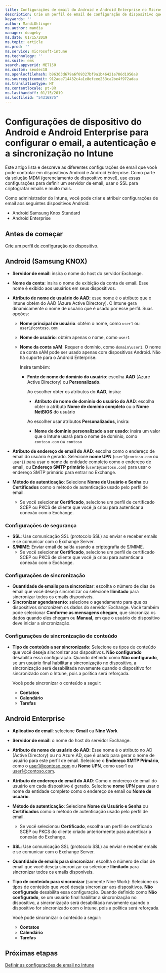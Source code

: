 ```yaml
---
title: Configurações de email do Android e Android Enterprise no Microsoft Intune – Azure | Microsoft Docs
description: Crie um perfil de email de configuração de dispositivo que use servidores Exchange e recupere atributos do Azure Active Directory. Habilite SSL ou SMIME, autentique usuários com certificados ou nome de usuário/senha e sincronize email e agendas nos dispositivos Android e de perfil de trabalho Android usando o Microsoft Intune.
keywords: ''
author: MandiOhlinger
ms.author: mandia
manager: dougeby
ms.date: 01/15/2019
ms.topic: article
ms.prod: ''
ms.service: microsoft-intune
ms.technology: ''
ms.suite: ems
search.appverid: MET150
ms.custom: seodec18
ms.openlocfilehash: b96363d679a6f09327bf9a1b46421e786d1956a8
ms.sourcegitcommit: 912aee714432c4a1e8efeee253ca2be4f972adaa
ms.translationtype: HT
ms.contentlocale: pt-BR
ms.lasthandoff: 01/15/2019
ms.locfileid: "54316875"
---
```

# <a name="android-and-android-enterprise-device-settings-to-configure-email-authentication-and-synchronization-in-intune"></a>Configurações de dispositivo do Android e Android Enterprise para configurar o email, a autenticação e a sincronização no Intune

Este artigo lista e descreve as diferentes configurações de email que você pode controlar em dispositivos Android e Android Enterprise. Como parte da solução MDM (gerenciamento de dispositivo móvel), use essas configurações para definir um servidor de email, usar o SSL para criptografar emails e muito mais.

Como administrador do Intune, você pode criar e atribuir configurações de email aos seguintes dispositivos Android:

- Android Samsung Knox Standard
- Android Enterprise

## <a name="before-you-begin"></a>Antes de começar

[Crie um perfil de configuração do dispositivo](email-settings-configure.md).

## <a name="android-samsung-knox"></a>Android (Samsung KNOX)

- **Servidor de email**: insira o nome do host do servidor Exchange.
- **Nome da conta**: insira o nome de exibição da conta de email. Esse nome é exibido aos usuários em seus dispositivos.
- **Atributo de nome de usuário do AAD**: esse nome é o atributo que o Intune obtém do AAD (Azure Active Directory). O Intune gera dinamicamente o nome de usuário que é usado por esse perfil. Suas opções:
  - **Nome principal de usuário**: obtém o nome, como `user1` ou `user1@contoso.com`
  - **Nome de usuário**: obtém apenas o nome, como `user1`
  - **Nome da conta sAM**: Requer o domínio, como `domain\user1`. O nome da conta sAM pode ser usado apenas com dispositivos Android. Não há suporte para o Android Enterprise.

    Insira também:  
    - **Fonte de nome de domínio do usuário**: escolha **AAD** (Azure Active Directory) ou **Personalizado**.

      Ao escolher obter os atributos do **AAD**, insira:
      - **Atributo de nome de domínio do usuário do AAD**: escolha obter o atributo **Nome de domínio completo** ou o **Nome NetBIOS** do usuário

      Ao escolher usar atributos **Personalizados**, insira:
      - **Nome de domínio personalizado a ser usado**: insira um valor que o Intune usará para o nome de domínio, como `contoso.com` ou `contoso`

- **Atributo de endereço de email do AAD**: escolha como o endereço de email do usuário é gerado. Selecione **nome UPN** (`user1@contoso.com` ou `user1`) para usar o nome da entidade completo como o endereço de email, ou **Endereço SMTP primário** (`user1@contoso.com`) para usar o endereço SMTP primário para entrar no Exchange.

- **Método de autenticação**: Selecione **Nome de Usuário e Senha** ou **Certificados** como o método de autenticação usado pelo perfil de email.
  - Se você selecionar **Certificado**, selecione um perfil de certificado SCEP ou PKCS de cliente que você já criou para autenticar a conexão com o Exchange.

### <a name="security-settings"></a>Configurações de segurança

- **SSL**: Use comunicação SSL (protocolo SSL) ao enviar e receber emails e se comunicar com o Exchange Server.
- **S/MIME**: Enviar email de saída usando a criptografia de S/MIME.
  - Se você selecionar **Certificado**, selecione um perfil de certificado SCEP ou PKCS de cliente que você já criou para autenticar a conexão com o Exchange.

### <a name="synchronization-settings"></a>Configurações de sincronização

- **Quantidade de emails para sincronizar**: escolha o número de dias de email que você deseja sincronizar ou selecione **Ilimitado** para sincronizar todos os emails disponíveis.
- **Sincronizar agendamento**: selecione o agendamento para que os dispositivos sincronizem os dados do servidor Exchange. Você também pode selecionar **Conforme as mensagens chegam**, que sincroniza os dados quando eles chegam ou **Manual**, em que o usuário do dispositivo deve iniciar a sincronização.

### <a name="content-sync-settings"></a>Configurações de sincronização de conteúdo

- **Tipo de conteúdo a ser sincronizado**: Selecione os tipos de conteúdo que você deseja sincronizar aos dispositivos. **Não configurado** desabilita essa configuração. Quando definido como **Não configurado**, se um usuário final habilitar a sincronização no dispositivo, a sincronização será desabilitada novamente quando o dispositivo for sincronizado com o Intune, pois a política será reforçada. 

  Você pode sincronizar o conteúdo a seguir: 
  - **Contatos**
  - **Calendário**
  - **Tarefas**

## <a name="android-enterprise"></a>Android Enterprise

- **Aplicativo de email**: selecione **Gmail** ou **Nine Work**
- **Servidor de email**: o nome do host do servidor Exchange.
- **Atributo de nome de usuário do AAD**: Esse nome é o atributo no AD (Active Directory) ou no Azure AD, que é usado para gerar o nome de usuário para este perfil de email. Selecione o **Endereço SMTP Primário**, como o user1@contoso.com ou **Nome UPN**, como user1 ou user1@contoso.com.
- **Atributo de endereço de email do AAD**: Como o endereço de email do usuário em cada dispositivo é gerado. Selecione **nome UPN** para usar o nome da entidade completo como o endereço de email ou **Nome de usuário**.
- **Método de autenticação**: Selecione **Nome de Usuário e Senha** ou **Certificados** como o método de autenticação usado pelo perfil de email.
  - Se você selecionou **Certificado**, escolha um perfil de certificado SCEP ou PKCS do cliente criado anteriormente para autenticar a conexão do Exchange.
- **SSL**: Use comunicação SSL (protocolo SSL) ao enviar e receber emails e se comunicar com o Exchange Server.
- **Quantidade de emails para sincronizar**: escolha o número de dias de email que você deseja sincronizar ou selecione **Ilimitado** para sincronizar todos os emails disponíveis.
- **Tipo de conteúdo para sincronizar** (somente Nine Work): Selecione os tipos de conteúdo que você deseja sincronizar aos dispositivos. **Não configurado** desabilita essa configuração. Quando definido como **Não configurado**, se um usuário final habilitar a sincronização no dispositivo, a sincronização será desabilitada novamente quando o dispositivo for sincronizado com o Intune, pois a política será reforçada. 

  Você pode sincronizar o conteúdo a seguir: 
  - **Contatos**
  - **Calendário**
  - **Tarefas**

## <a name="next-steps"></a>Próximas etapas
[Definir as configurações de email no Intune](email-settings-configure.md)
